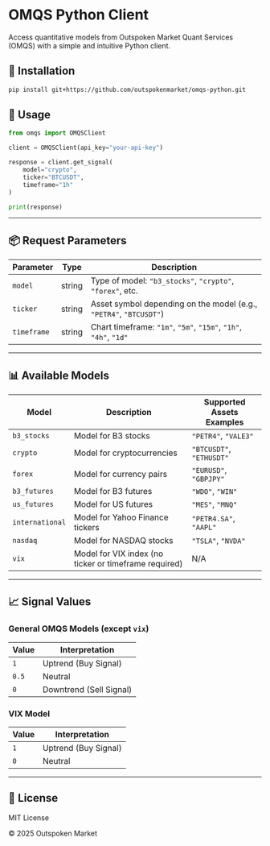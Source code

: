 # OMQS Python Client

Access quantitative models from Outspoken Market Quant Services (OMQS) with a simple and intuitive Python client.

## 🚀 Installation

```bash
pip install git+https://github.com/outspokenmarket/omqs-python.git
```

## 🧠 Usage

```python
from omqs import OMQSClient

client = OMQSClient(api_key="your-api-key")

response = client.get_signal(
    model="crypto",
    ticker="BTCUSDT",
    timeframe="1h"
)

print(response)
```

---

## 📦 Request Parameters

| Parameter   | Type   | Description                                                                 |
|-------------|--------|-----------------------------------------------------------------------------|
| `model`     | string | Type of model: `"b3_stocks"`, `"crypto"`, `"forex"`, etc.                   |
| `ticker`    | string | Asset symbol depending on the model (e.g., `"PETR4"`, `"BTCUSDT"`)       |
| `timeframe` | string | Chart timeframe: `"1m"`, `"5m"`, `"15m"`, `"1h"`, `"4h"`, `"1d"`             |

---

## 📊 Available Models

| Model          | Description                                | Supported Assets Examples                                 |
|----------------|--------------------------------------------|-----------------------------------------------------------|
| `b3_stocks`    | Model for B3 stocks                        | `"PETR4"`, `"VALE3"`                                      |
| `crypto`       | Model for cryptocurrencies                 | `"BTCUSDT"`, `"ETHUSDT"`                                  |
| `forex`        | Model for currency pairs                   | `"EURUSD"`, `"GBPJPY"`                                    |
| `b3_futures`   | Model for B3 futures                       | `"WDO"`, `"WIN"`                                          |
| `us_futures`   | Model for US futures                       | `"MES"`, `"MNQ"`                                          |
| `international`| Model for Yahoo Finance tickers           | `"PETR4.SA"`, `"AAPL"`                                     |
| `nasdaq`       | Model for NASDAQ stocks                   | `"TSLA"`, `"NVDA"`                                        |
| `vix`          | Model for VIX index (no ticker or timeframe required) | N/A                                       |

---

## 📈 Signal Values

### General OMQS Models (except `vix`)

| Value | Interpretation           |
|-------|---------------------------|
| `1`   | Uptrend (Buy Signal)      |
| `0.5` | Neutral                   |
| `0`   | Downtrend (Sell Signal)   |

### VIX Model

| Value | Interpretation           |
|-------|---------------------------|
| `1`   | Uptrend (Buy Signal)      |
| `0`   | Neutral                   |

---

## 📝 License

MIT License

© 2025 Outspoken Market
